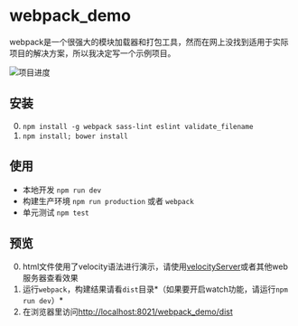 # webpack_demo

webpack是一个很强大的模块加载器和打包工具，然而在网上没找到适用于实际项目的解决方案，所以我决定写一个示例项目。

![项目进度](https://img.shields.io/badge/%E9%A1%B9%E7%9B%AE%E8%BF%9B%E5%BA%A6-50%25-brightgreen.svg)   

## 安装

0. `npm install -g webpack sass-lint eslint validate_filename`
0. `npm install; bower install`

## 使用

- 本地开发 `npm run dev`
- 构建生产环境 `npm run production` 或者 `webpack`
- 单元测试 `npm test`

## 预览

0. html文件使用了velocity语法进行演示，请使用[velocityServer](https://github.com/holyzfy/velocityServer)或者其他web服务器查看效果
0. 运行`webpack`，构建结果请看`dist`目录*（如果要开启watch功能，请运行`npm run dev`）*
0. 在浏览器里访问[http://localhost:8021/webpack_demo/dist](http://localhost:8021/webpack_demo/dist)
